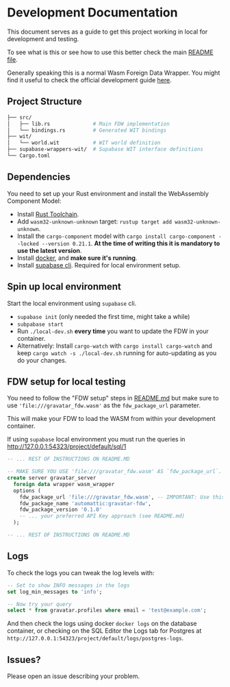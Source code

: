 # Development Documentation

This document serves as a guide to get this project working in local for development and testing.

To see what is this or see how to use this better check the main [README file](README.md).

Generally speaking this is a normal Wasm Foreign Data Wrapper. You might find it useful to check the official development guide [here](https://fdw.dev/guides/create-wasm-wrapper/).

## Project Structure

```bash
├── src/
│   ├── lib.rs              # Main FDW implementation
│   └── bindings.rs         # Generated WIT bindings
├── wit/
│   └── world.wit           # WIT world definition
├── supabase-wrappers-wit/  # Supabase WIT interface definitions
└── Cargo.toml
```

## Dependencies

You need to set up your Rust environment and install the WebAssembly Component Model:

- Install [Rust Toolchain](https://www.rust-lang.org/tools/install).
- Add `wasm32-unknown-unknown` target: `rustup target add wasm32-unknown-unknown`.
- Install the `cargo-component` model with `cargo install cargo-component --locked --version 0.21.1`. **At the time of writing this it is mandatory to use the latest version**.
- Install [docker](https://docs.docker.com/desktop/), and **make sure it's running**.
- Install [supabase cli](https://supabase.com/docs/guides/local-development/cli/getting-started). Required for local environment setup.

## Spin up local environment

Start the local environment using `supabase` cli.
- `supabase init` (only needed the first time, might take a while)
- `subpabase start`
- Run `./local-dev.sh` **every time** you want to update the FDW in your container.
- Alternatively: Install `cargo-watch` with `cargo install cargo-watch` and keep `cargo watch -s ./local-dev.sh` running for auto-updating as you do your changes.

## FDW setup for local testing

You need to follow the "FDW setup" steps in [README.md](README.md) but make sure to use `'file:///gravatar_fdw.wasm'` as the `fdw_package_url` parameter.

This will make your FDW to load the WASM from within your development container.

If using `supabase` local environment you must run the queries in http://127.0.0.1:54323/project/default/sql/1

```sql
-- ... REST OF INSTRUCTIONS ON README.MD

-- MAKE SURE YOU USE 'file:///gravatar_fdw.wasm' AS `fdw_package_url`.
create server gravatar_server
  foreign data wrapper wasm_wrapper
  options (
    fdw_package_url 'file:///gravatar_fdw.wasm', -- IMPORTANT: Use this in your testing environment.
    fdw_package_name 'automattic:gravatar-fdw',
    fdw_package_version '0.1.0'
    -- ... your preferred API Key approach (see README.md)
  );

-- ... REST OF INSTRUCTIONS ON README.MD
```

## Logs

To check the logs you can tweak the log levels with:
```sql
-- Set to show INFO messages in the logs
set log_min_messages to 'info';

-- Now try your query
select * from gravatar.profiles where email = 'test@example.com';
```

And then check the logs using docker `docker logs` on the database container, or checking on the SQL Editor the Logs tab for Postgres at `http://127.0.0.1:54323/project/default/logs/postgres-logs`.

## Issues?

Please open an issue describing your problem.